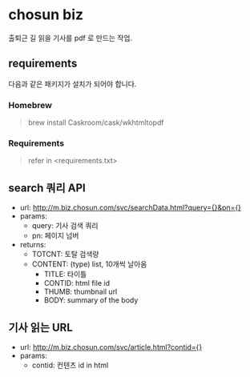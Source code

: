 # chosun biz
출퇴근 길 읽을 기사를 pdf 로 만드는 작업.

## requirements
다음과 같은 패키지가 설치가 되어야 합니다.

### Homebrew

> brew install Caskroom/cask/wkhtmltopdf

### Requirements

> refer in <requirements.txt>

## search 쿼리 API
* url: http://m.biz.chosun.com/svc/searchData.html?query={}&pn={}
* params:
    * query: 기사 검색 쿼리
    * pn: 페이지 넘버
* returns:
    * TOTCNT: 토탈 검색량
    * CONTENT: (type) list, 10개씩 날아옴
        * TITLE: 타이틀
        * CONTID: html file id
        * THUMB: thumbnail url
        * BODY: summary of the body
        
## 기사 읽는 URL
* url: http://m.biz.chosun.com/svc/article.html?contid={}
* params:
    * contid: 컨텐츠 id in html